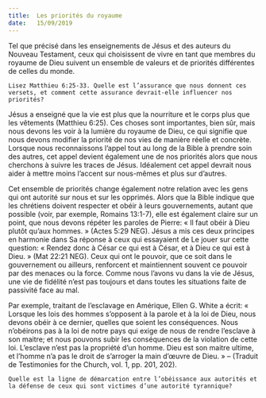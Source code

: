 ```yaml
---
title:  Les priorités du royaume
date:   15/09/2019
---
```


Tel que précisé dans les enseignements de Jésus et des auteurs du Nouveau Testament, ceux qui choisissent de vivre en tant que membres du royaume de Dieu suivent un ensemble de valeurs et de priorités différentes de celles du monde.

`Lisez Matthieu 6:25-33. Quelle est l’assurance que nous donnent ces versets, et comment cette assurance devrait-elle influencer nos priorités?`

Jésus a enseigné que la vie est plus que la nourriture et le corps plus que les vêtements (Matthieu 6:25). Ces choses sont importantes, bien sûr, mais nous devons les voir à la lumière du royaume de Dieu, ce qui signifie que nous devons modifier la priorité de nos vies de manière réelle et concrète. Lorsque nous reconnaissons l’appel tout au long de la Bible à prendre soin des autres, cet appel devient également une de nos priorités alors que nous cherchons à suivre les traces de Jésus. Idéalement cet appel devrait nous aider à mettre moins l’accent sur nous-mêmes et plus sur d’autres.

Cet ensemble de priorités change également notre relation avec les gens qui ont autorité sur nous et sur les opprimés. Alors que la Bible indique que les chrétiens doivent respecter et obéir à leurs gouvernements, autant que possible (voir, par exemple, Romains 13:1-7), elle est également claire sur un point, que nous devons répéter les paroles de Pierre: « Il faut obéir à Dieu plutôt qu’aux hommes. » (Actes 5:29 NEG). Jésus a mis ces deux principes en harmonie dans Sa réponse à ceux qui essayaient de Le jouer sur cette question: « Rendez donc à César ce qui est à César, et à Dieu ce qui est à Dieu. » (Mat 22:21 NEG). Ceux qui ont le pouvoir, que ce soit dans le gouvernement ou ailleurs, renforcent et maintiennent souvent ce pouvoir par des menaces ou la force. Comme nous l’avons vu dans la vie de Jésus, une vie de fidélité n’est pas toujours et dans toutes les situations faite de passivité face au mal.

Par exemple, traitant de l’esclavage en Amérique, Ellen G. White a écrit: « Lorsque les lois des hommes s’opposent à la parole et à la loi de Dieu, nous devons obéir à ce dernier, quelles que soient les conséquences. Nous n’obéirons pas à la loi de notre pays qui exige de nous de rendre l’esclave à son maitre; et nous pouvons subir les conséquences de la violation de cette loi. L’esclave n’est pas la propriété d’un homme. Dieu est son maitre ultime, et l’homme n’a pas le droit de s’arroger la main d’œuvre de Dieu. » – (Traduit de Testimonies for the Church, vol. 1, pp. 201, 202).

`Quelle est la ligne de démarcation entre l’obéissance aux autorités et la défense de ceux qui sont victimes d’une autorité tyrannique?`